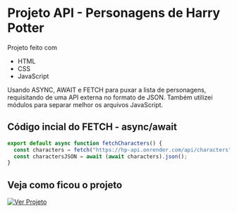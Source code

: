 # Projeto API - Personagens de Harry Potter

Projeto feito com 

- HTML
- CSS
- JavaScript

Usando ASYNC, AWAIT e FETCH para puxar a lista de personagens, requisitando de uma API externa no formato de JSON.
Também utilizei módulos para separar melhor os arquivos JavaScript.

## Código incial do FETCH - async/await

```javascript
export default async function fetchCharacters() {
  const characters = fetch("https://hp-api.onrender.com/api/characters");
  const charactersJSON = await (await characters).json();
}
```

## Veja como ficou o projeto
[![Ver Projeto](https://img.shields.io/badge/ver_projeto-75d?style=for-the-badge&logo=sonarsource&logoColor=white)](https://victorjardim.dev/meus-projetos/personagens-harrypotter)